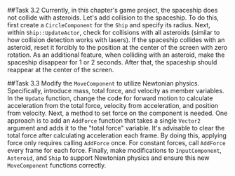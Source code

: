 
##Task 3.2
Currently, in this chapter's game project, the spaceship does not collide with asteroids. Let's add collision to the spaceship. To do this, first create a `CircleComponent` for the `Ship` and specify its radius. Next, within `Ship::UpdateActor`, check for collisions with all asteroids (similar to how collision detection works with lasers). If the spaceship collides with an asteroid, reset it forcibly to the position at the center of the screen with zero rotation. As an additional feature, when colliding with an asteroid, make the spaceship disappear for 1 or 2 seconds. After that, the spaceship should reappear at the center of the screen.

##Task 3.3
Modify the `MoveComponent` to utilize Newtonian physics. Specifically, introduce mass, total force, and velocity as member variables. In the `Update` function, change the code for forward motion to calculate acceleration from the total force, velocity from acceleration, and position from velocity. Next, a method to set force on the component is needed. One approach is to add an `AddForce` function that takes a single `Vector2` argument and adds it to the "total force" variable. It's advisable to clear the total force after calculating acceleration each frame. By doing this, applying force only requires calling `AddForce` once. For constant forces, call `AddForce` every frame for each force. Finally, make modifications to `InputComponent`, `Asteroid`, and `Ship` to support Newtonian physics and ensure this new `MoveComponent` functions correctly.
